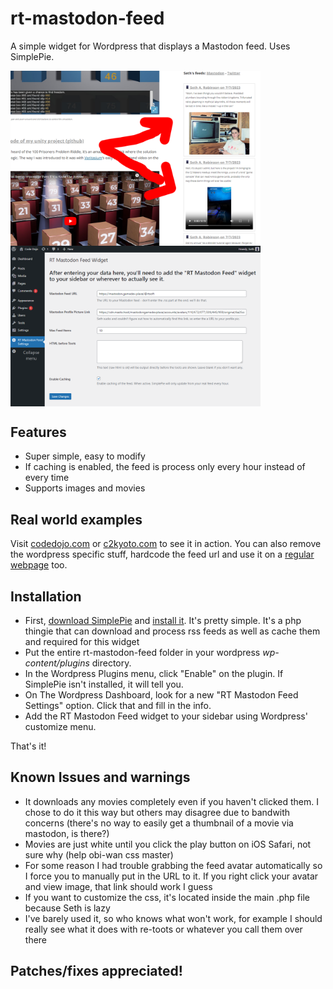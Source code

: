 # rt-mastodon-feed
A simple widget for Wordpress that displays a Mastodon feed. Uses SimplePie.

<a href="github-media/codedojo_example.png"><img align="top" src="github-media/codedojo_example.png" width=400></a>
<a href="github-media/codeojo_settings.png"><img align="top" src="github-media/codeojo_settings.png" width=400></a>

## Features

* Super simple, easy to modify
* If caching is enabled, the feed is process only every hour instead of every time
* Supports images and movies

## Real world examples

Visit [codedojo.com](https://codedojo.com) or [c2kyoto.com](https://c2kyoto.com) to see it in action.  You can also remove the wordpress specific stuff, hardcode the feed url and use it on a [regular webpage](https://rtsoft.com) too.  

## Installation

* First, [download SimplePie](https://simplepie.org/wiki/setup/setup) and [install it](https://simplepie.org/wiki/setup/setup).  It's pretty simple.  It's a php thingie that can download and process rss feeds as well as cache them and required for this widget
* Put the entire rt-mastodon-feed folder in your wordpress *wp-content/plugins* directory.
* In the Wordpress Plugins menu, click "Enable" on the plugin.  If SimplePie isn't installed, it will tell you.
* On The Wordpress Dashboard, look for a new "RT Mastodon Feed Settings" option.  Click that and fill in the info.
* Add the RT Mastodon Feed widget to your sidebar using Wordpress' customize menu.

That's it!

## Known Issues and warnings

- It downloads any movies completely even if you haven't clicked them.  I chose to do it this way but others may disagree due to bandwith concerns (there's no way to easily get a thumbnail of a movie via mastodon, is there?)
- Movies are just white until you click the play button on iOS Safari, not sure why (help obi-wan css master)
- For some reason I had trouble grabbing the feed avatar automatically so I force you to manually put in the URL to it.  If you right click your avatar and view image, that link should work I guess
- If you want to customize the css, it's located inside the main .php file because Seth is lazy
- I've barely used it, so who knows what won't work, for example I should really see what it does with re-toots or whatever you call them over there

## Patches/fixes appreciated!
